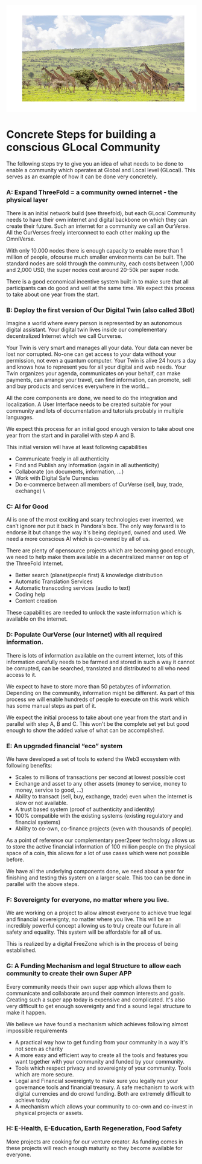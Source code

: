 ![alt_text](img/img5.png)

# Concrete Steps for building a conscious GLocal Community

The following steps try to give you an idea of what needs to be done to enable a community which operates at Global and Local level (GLocal). This serves as an example of how it can be done very concretely.

### A: Expand ThreeFold = a community owned internet - the physical layer 

There is an initial network build (see threefold), but each GLocal Community needs to have their own internet and digital backbone on which they can create their future. Such an internet for a community we call an OurVerse. All the OurVerses freely interconnect to each other making up the OmniVerse.

With only 10.000 nodes there is enough capacity to enable more than 1 million of people, ofcourse much smaller environments can be built. The standard nodes are sold through the community, each costs between 1,000 and 2,000 USD, the super nodes cost around 20-50k per super node.

There is a good economical incentive system built in to make sure that all participants can do good and well at the same time. We expect this process to take about one year from the start.

### B: Deploy the first version of Our Digital Twin (also called 3Bot)

Imagine a world where every person is represented by an autonomous digital assistant. Your digital twin lives inside our complementary decentralized Internet which we call Ourverse. 

Your Twin is very smart and manages all your data. Your data can never be lost nor corrupted. No-one can get access to your data without your permission, not even a quantum computer. Your Twin is alive 24 hours a day and knows how to represent you for all your digital and web needs. Your Twin organizes your agenda, communicates on your behalf, can make payments, can arrange your travel, can find information, can promote, sell and buy products and services everywhere in the world…

All the core components are done, we need to do the integration and localization. A User Interface needs to be created suitable for your community and lots of documentation and tutorials probably in multiple languages.

We expect this process for an initial good enough version to take about one year from the start and in parallel with step A and B.

This initial version will have at least following capabilities

* Communicate freely in all authenticity
* Find and Publish any information (again in all authenticity)
* Collaborate (on documents, information, …)
* Work with Digital Safe Currencies
* Do e-commerce between all members of OurVerse (sell, buy, trade, exchange) \

### C: AI for Good

AI is one of the most exciting and scary technologies ever invented, we can’t ignore nor put it back in Pandora's box. The only way forward is to endorse it but change the way it's being deployed, owned and used. We need a more conscious AI which is co-owned by all of us. 

There are plenty of opensource projects which are becoming good enough,  we need to help make them available in a decentralized manner on top of the ThreeFold Internet.

* Better search (planet/people first) & knowledge distribution
* Automatic Translation Services
* Automatic transcoding services (audio to text)
* Coding help
* Content creation 

These capabilities are needed to unlock the vaste information which is available on the internet.

### D: Populate OurVerse (our Internet) with all required information.

There is lots of information available on the current internet, lots of this information carefully needs to be farmed and stored in such a way it cannot be corrupted, can be searched, translated and distributed to all who need access to it. 

We expect to have to store more than 50 petabytes of information. Depending on the community, information might be different. As part of this process we will enable hundreds of people to execute on this work which has some manual steps as part of it.

We expect the initial process to take about one year from the start and in parallel with step A, B and C. This won't be the complete set yet but good enough to show the added value of what can be accomplished.

### E: An upgraded financial “eco” system

We have developed a set of tools to extend the Web3 ecosystem with following benefits:

* Scales to millions of transactions per second at lowest possible cost
* Exchange and asset to any other assets (money to service, money to money, service to good, …)
* Ability to transact (sell, buy, exchange, trade) even when the internet is slow or not available.
* A trust based system (proof of authenticity and identity)
* 100% compatible with the existing systems (existing regulatory and financial systems)
* Ability to co-own, co-finance projects (even with thousands of people).

As a point of reference our complementary peer2peer technology allows us to store the active financial information of 100 million people on the physical space of a coin, this allows for a lot of use cases which were not possible before.

We have all the underlying components done, we need about a year for finishing and testing this system on a larger scale. This too can be done in parallel with the above steps.

### F: Sovereignty for everyone, no matter where you live.

We are working on a project to allow almost everyone to achieve true legal and financial sovereignty, no matter where you live. This will be an incredibly powerful concept allowing us to truly create our future in all safety and equality. This system will be affordable for all of us. 

This is realized by a digital FreeZone which is in the process of being established.

### G: A Funding Mechanism and legal Structure to allow each community to create their own Super APP

Every community needs their own super app which allows them to communicate and collaborate around their common interests and goals. Creating such a super app today is expensive and complicated. It's also very difficult to get enough sovereignty and find a sound legal structure to make it happen.

We believe we have found a mechanism which achieves following almost impossible requirements

* A practical way how to get funding from your community in a way it's not seen as charity
* A more easy and efficient way to create all the tools and features you want together with your community and funded by your community.
* Tools which respect privacy and sovereignty of your community. Tools which are more secure. 
* Legal and Financial sovereignty to make sure you legally run your governance tools and financial treasury. A safe mechanism to work with digital currencies and do crowd funding. Both are extremely difficult to achieve today
* A mechanism which allows your community to co-own and co-invest in physical projects or assets.

### H: E-Health, E-Education, Earth Regeneration, Food Safety

More projects are cooking for our venture creator. As funding comes in these projects will reach enough maturity so they become available for everyone.